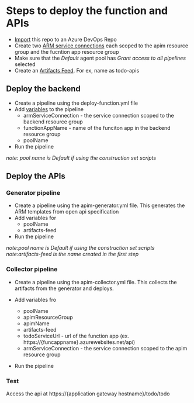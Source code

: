 # Steps to deploy the function and APIs

- [Import](https://docs.microsoft.com/en-us/azure/devops/repos/git/import-git-repository?view=azure-devops) this repo to an Azure DevOps Repo
- Create two [ARM service connections](https://docs.microsoft.com/en-us/azure/devops/pipelines/library/connect-to-azure?view=azure-devops) each scoped to the apim resource group and the fucntion app resource group
- Make sure that the *Default* agent pool has _Grant access to all pipelines_ selected
- Create an [Artifacts Feed](https://docs.microsoft.com/en-us/azure/devops/artifacts/get-started-nuget?view=azure-devops&tabs=windows#create-a-feed). For ex, name as todo-apis

## Deploy the backend

- Create a pipeline using the deploy-function.yml file
- Add [variables](https://docs.microsoft.com/en-us/azure/devops/pipelines/process/variables?view=azure-devops&tabs=yaml%2Cbatch#access-variables-through-the-environment) to the pipeline
  - armServiceConnection - the service connection scoped to the backend resource group
  - functionAppName - name of the funciton app in the backend resource group
  - poolName
- Run the pipeline

_note: pool name is Default if using the construction set scripts_

## Deploy the APIs

### Generator pipeline

- Create a pipeline using the apim-generator.yml file. This generates the ARM templates from open api specification
- Add variables for
  - poolName
  - artifacts-feed
- Run the pipeline

_note:pool name is Default if using the construction set scripts_
_note:artifacts-feed is the name created in the first step_

### Collector pipeline

- Create a pipeline using the apim-collector.yml file. This collects the artifacts from the generator and deploys.
- Add variables fro
  - poolName
  - apimResourceGroup
  - apimName
  - artifacts-feed
  - todoServiceUrl - url of the function app (ex. https://{funcappname}.azurewebsites.net/api)
  - armServiceConnection - the service connection scoped to the apim resource group

- Run the pipeline

### Test

Access the api at https://{application gateway hostname}/todo/todo
